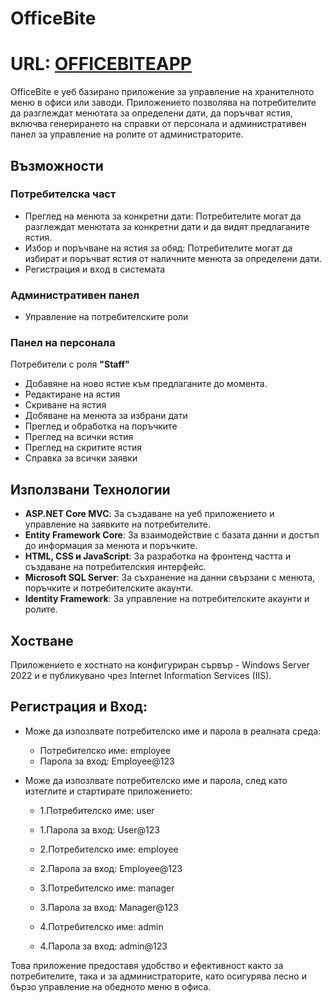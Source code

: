# OfficeBite
# URL: <a href="https://gndstore.hopto.org:4433/"> OFFICEBITEAPP </a>
OfficeBite е уеб базирано приложение за управление на хранителното меню в офиси или заводи.
Приложението позволява на потребителите да разглеждат менютата за определени дати, да поръчват ястия, включва генерирането на справки от персонала и административен панел за управление на ролите от администраторите.
    
## Възможности

### Потребителска част
- Преглед на менюта за конкретни дати: 
Потребителите могат да разглеждат менютата за конкретни дати и да видят предлаганите ястия.
- Избор и поръчване на ястия за обяд:
Потребителите могат да избират и поръчват ястия от наличните менюта за определени дати.
- Регистрация и вход в системата

### Административен панел
- Управление на потребителските роли

### Панел на персонала
Потребители с роля **"Staff"**
- Добавяне на ново ястие към предлаганите до момента.
- Редактиране на ястия
- Скриване на ястия
- Добяване на менюта за избрани дати
- Преглед и обработка на поръчките
- Преглед на всички ястия
- Преглед на скритите ястия
- Справка за всички заявки
  
## Използвани Технологии

- **ASP.NET Core MVC**: За създаване на уеб приложението и управление на заявките на потребителите.
- **Entity Framework Core**: За взаимодействие с базата данни и достъп до информация за менюта и поръчките.
- **HTML, CSS и JavaScript**: За разработка на фронтенд частта и създаване на потребителския интерфейс.
- **Microsoft SQL Server**: За съхранение на данни свързани с менюта, поръчките и потребителските акаунти.
- **Identity Framework**: За управление на потребителските акаунти и ролите.

## Хостване

Приложението е хостнато на конфигуриран сървър - Windows Server 2022 и е публикувано чрез Internet Information Services (IIS).

## Регистрация и Вход:
- Може да изпозлвате потребителско име и парола в реалната среда:
  * Потребителско име: employee
  * Парола за вход: Employee@123
  
- Може да изпозлвате потребителско име и парола, след като изтеглите и стартирате приложението:
  * 1.Потребителско име: user
  * 1.Парола за вход: User@123
    
  * 2.Потребителско име: employee
  * 2.Парола за вход: Employee@123
    
  * 3.Потребителско име: manager
  * 3.Парола за вход: Manager@123
 
  * 4.Потребителско име: admin
  * 4.Парола за вход: admin@123


Това приложение предоставя удобство и ефективност както за потребителите, така и за администраторите, 
като осигурява лесно и бързо управление на обедното меню в офиса.

